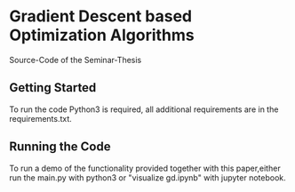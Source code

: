 # Gradient Descent based Optimization Algorithms
Source-Code of the Seminar-Thesis

## Getting Started
To run the code Python3 is required, all additional requirements are in the requirements.txt.

## Running the Code
To run a demo of the functionality provided together with this paper,either run the main.py with python3 or "visualize gd.ipynb" with jupyter notebook.
